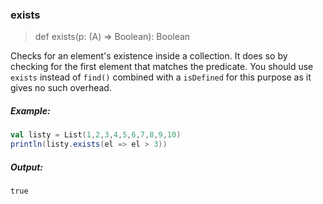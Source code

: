 ### exists

> def exists(p: (A) => Boolean): Boolean

Checks for an element's existence inside a collection. It does so by checking for the first element that matches the predicate.
You should use `exists` instead of `find()` combined with a `isDefined` for this purpose as it gives no such overhead.

##### Example:

```scala
val listy = List(1,2,3,4,5,6,7,8,9,10)
println(listy.exists(el => el > 3))
```

##### Output:
```
true
```

